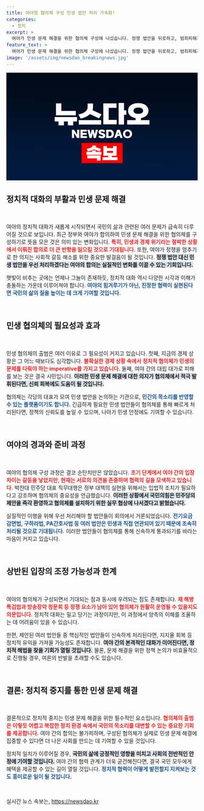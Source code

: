 ```yaml
---
title: 여야정 협의체 구성 민생 법안 처리 가속화!
categories:
  - 정치
excerpt: >
  여야가 민생 문제 해결을 위한 협의체 구성에 나섰습니다. 정쟁 법안을 뒤로하고, 범죄피해자 보호법 등 민생 법안 처리를 가속화할 계획입니다. 하지만 진정한 협력이 이뤄질지는 여전히 불투명합니다.
feature_text: >
  여야가 민생 문제 해결을 위한 협의체 구성에 나섰습니다. 정쟁 법안을 뒤로하고, 범죄피해자 보호법 등 민생 법안 처리를 가속화할 계획입니다. 하지만 진정한 협력이 이뤄질지는 여전히 불투명합니다.
image: '/assets/img/newsdao_breakingnews.jpg'
---
```


<p><img src="/assets/img/newsdao_breakingnews.jpg" alt="pcversion 속보" /></p>

<h2 data-ke-size="size26">정치적 대화의 부활과 민생 문제 해결</h2>

<p data-ke-size="size16">&nbsp;</p>

<p>여야의 정치적 대화가 새롭게 시작되면서 국민의 삶과 관련된 여러 문제가 급속히 다루어질 것으로 보입니다. 최근 정부와 여야가 합의하여 민생 문제 해결을 위한 협의체를 구성하기로 뜻을 모은 것은 의미 있는 변화입니다. <b><span style="color: #ee2323;">특히, 민생과 경제 위기라는 절박한 상황에서 이뤄진 합의로 더 큰 반향을 일으킬 것으로 기대됩니다.</span></b> 또한, 여야가 정쟁을 멈추기로 한 의지는 사회적 갈등 해소를 위한 중요한 발걸음이 될 것입니다. <b><span style="background-color: #21538527;">정쟁 법안 대신 민생 법안을 우선 처리하겠다는 여야의 합의는 실질적인 변화를 이끌 수 있는 기회입니다.</span></b></p>

<p>햇빛이 비추는 곳에는 언제나 그늘이 존재하듯, 정치적 대화 역시 다양한 시각과 이해가 충돌하는 가운데 이루어져야 합니다. <b><span style="color: #1a5490;">여야의 힘겨루기가 아닌, 진정한 협력이 실현된다면 국민의 삶의 질을 높이는 데 크게 기여할 것입니다.</span></b></p>

<p data-ke-size="size16">&nbsp;</p>

<h2 data-ke-size="size26">민생 협의체의 필요성과 효과</h2>

<p data-ke-size="size16">&nbsp;</p>

<p>민생 협의체의 출범은 여러 이유로 그 필요성이 커지고 있습니다. 첫째, 지금의 경제 상황은 그 어느 때보다도 심각합니다. <b><span style="color: #ee2323;">불확실한 경제 상황 속에서 정치적 협의체가 민생의 문제를 다뤄야 하는 imperative를 가지고 있습니다.</span></b> 둘째, 여야 간의 대립 대가로 피해를 보는 것은 결국 시민입니다. <b><span style="background-color: #21538527;">이러한 민생 문제 해결에 대한 의지가 협의체에서 적극 발휘된다면, 신뢰 회복에도 도움이 될 것입니다.</span></b> </p>

<p>협의체는 각당의 대표가 모여 민생 법안을 논의하는 기관으로, <b><span style="color: #1a5490;">민간의 목소리를 반영할 수 있는 플랫폼이기도 합니다.</span></b> 긴급하게 필요한 민생 법안들이 협의체를 통해 빠르게 처리된다면, 정책의 신뢰도를 높일 수 있으며, 나아가 민생 안정에도 기여할 수 있습니다.</p>

<p data-ke-size="size16">&nbsp;</p>

<h2 data-ke-size="size26">여야의 경과와 준비 과정</h2>

<p data-ke-size="size16">&nbsp;</p>

<p>여야의 협의체 구성 과정은 결코 순탄치만은 않았습니다. <b><span style="color: #ee2323;">초기 단계에서 여야 간의 입장 차이는 갈등을 낳았지만, 현재는 서로의 의견을 존중하며 협력의 길을 모색하고 있습니다.</span></b> 박찬대 민주당 대표 직무대행은 정부 대책의 실현을 위해서는 입법적 조치가 필요하다고 강조하며 협의체의 중요성을 언급했습니다. <b><span style="background-color: #21538527;">이러한 상황에서 국민의힘은 민주당의 제안을 즉각 환영하고 협의체를 설치하기 위한 실무 협상에 나서겠다고 밝혔습니다.</span></b></p>

<p>실질적인 이행을 위해 우선 처리해야 할 법안들이 회의에서 거론되었습니다. <b><span style="color: #1a5490;">전기요금 감면법, 구하라법, PA간호사법 등 여러 법안은 민생과 직접 연관되어 있기 때문에 조속히 처리될 것으로 기대됩니다.</span></b> 이러한 법안들이 협의체를 통해 신속하게 통과되기를 바라는 마음이 커지고 있습니다.</p>

<p data-ke-size="size16">&nbsp;</p>

<h2 data-ke-size="size26">상반된 입장의 조정 가능성과 한계</h2>

<p data-ke-size="size16">&nbsp;</p>

<p>여야의 협의체가 구성되면서 기대되는 점과 동시에 우려되는 점도 존재합니다. <b><span style="color: #ee2323;">채 해병 특검법과 방송장악 청문회 등 정쟁 요소가 남아 있어 협의체가 원활히 운영될 수 있을지도 의문입니다.</span></b> 정치적 대화는 밀고 당기는 과정이지만, 이 과정에서 양측의 이해를 조율하는 데 어려움이 있을 수 있습니다. </p>

<p>한편, 제안된 여러 법안들 중 핵심적인 법안들이 신속하게 처리된다면, 지지율 회복 등 정치적 유익을 가져올 가능성도 존재합니다. <b><span style="background-color: #21538527;">여야 간의 본격적인 대화가 이어진다면, 정치적 해법을 찾을 기회가 열릴 것입니다.</span></b> 물론, 문제 해결을 위한 정책 논의가 비효율적으로 진행될 경우, 여론의 반발을 초래할 수도 있습니다.</p>

<p data-ke-size="size16">&nbsp;</p>

<h2 data-ke-size="size26">결론: 정치적 중지를 통한 민생 문제 해결</h2>

<p data-ke-size="size16">&nbsp;</p>

<p>결론적으로 정치적 중지는 민생 문제 해결을 위한 필수적인 요소입니다. <b><span style="color: #ee2323;">협의체의 출범은 이렇듯 어렵고 복잡한 정치 환경 속에서 국민의 목소리를 대변할 수 있는 중요한 기회를 제공합니다.</span></b> 여야 간의 합의는 불가피하며, 구성된 협의체가 실제로 민생 문제 해결에 집중할 수 있다면 더 나은 사회를 만드는 데 기여할 수 있을 것입니다.</p>

<p>정치적 일치가 이루어질 경우, <b><span style="background-color: #21538527;">국민의 삶에 긍정적인 영향을 미치고 사회의 전반적인 안정에 기여할 것입니다.</span></b> 여야 간의 협력 관계가 더욱 굳건해진다면, 결국 국민 모두에게 혜택을 제공할 수 있는 길이 열릴 것입니다. <b><span style="color: #1a5490;">정치적 협력이 어떻게 발전할지 지켜보는 것도 흥미로운 일이 될 것입니다.</span></b></p>

<p data-ke-size="size16">&nbsp;</p>
실시간 뉴스 속보는, <a href="https://newsdao.kr" rel="dofollow">https://newsdao.kr</a>


